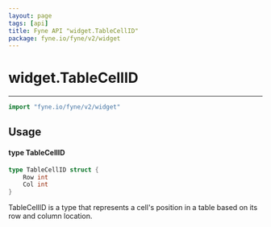 ```yaml
---
layout: page
tags: [api]
title: Fyne API "widget.TableCellID"
package: fyne.io/fyne/v2/widget
---
```


# widget.TableCellID
---
```go
import "fyne.io/fyne/v2/widget"
```

## Usage

#### type TableCellID

```go
type TableCellID struct {
	Row int
	Col int
}
```

TableCellID is a type that represents a cell's position in a table based on its row and column location.
